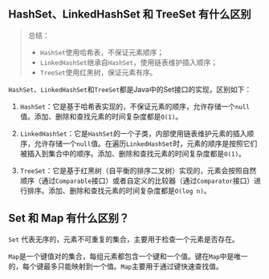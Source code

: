 ## HashSet、LinkedHashSet 和 TreeSet 有什么区别

> 总结：
>
> - `HashSet`使用哈希表，不保证元素顺序；
> - `LinkedHashSet`继承自`HashSet`，使用链表维护插入顺序；
> - `TreeSet`使用红黑树，保证元素有序。

`HashSet`、`LinkedHashSet`和`TreeSet`都是Java中的Set接口的实现，区别如下：

1. `HashSet`：它是基于哈希表实现的，不保证元素的顺序，允许存储一个`null`值。添加、删除和查找元素的时间复杂度都是`O(1)`。

2. `LinkedHashSet`：它是`HashSet`的一个子类，内部使用链表维护元素的插入顺序，允许存储一个`null`值。在遍历`LinkedHashSet`时，元素的顺序是按照它们被插入到集合中的顺序。添加、删除和查找元素的时间复杂度都是`O(1)`。

3. `TreeSet`：它是基于红黑树（自平衡的排序二叉树）实现的，元素会按照自然顺序（通过`Comparable`接口）或者自定义的比较器（通过`Comparator`接口）进行排序。添加、删除和查找元素的时间复杂度都是`O(log n)`。

## Set 和 Map 有什么区别？

`Set` 代表无序的，元素不可重复的集合，主要用于检查一个元素是否存在。

`Map`是一个键值对的集合，每组元素都包含一个键和一个值。键在`Map`中是唯一的，每个键最多只能映射到一个值。`Map`主要用于通过键快速查找值。